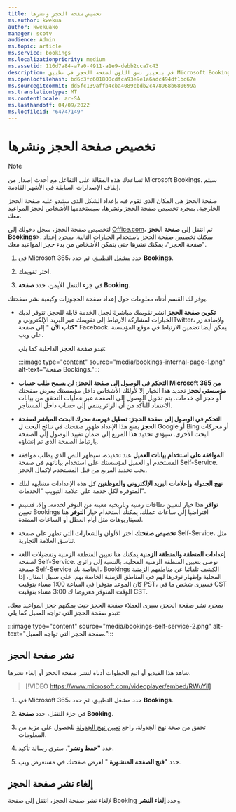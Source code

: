 ```yaml
---
title: تخصيص صفحة الحجز ونشرها
ms.author: kwekua
author: kwekuako
manager: scotv
audience: Admin
ms.topic: article
ms.service: bookings
ms.localizationpriority: medium
ms.assetid: 116d7a84-a7a0-4911-a1e9-debb2cca7c43
description: قم بتغيير نسق اللون لصفحة الحجز في تطبيق Microsoft Bookings.
ms.openlocfilehash: bd6c3fc601800cdfca93e9e1a6adc494df1bd67e
ms.sourcegitcommit: dd5fc139affb4cba4089cbdb2c478968b680699a
ms.translationtype: MT
ms.contentlocale: ar-SA
ms.lasthandoff: 04/09/2022
ms.locfileid: "64747149"
---
```

# <a name="customize-and-publish-your-booking-page"></a>تخصيص صفحة الحجز ونشرها

> [!NOTE]
> تساعدك هذه المقالة على التفاعل مع أحدث إصدار من Microsoft Bookings. سيتم إيقاف الإصدارات السابقة في الأشهر القادمة.

صفحة الحجز هي المكان الذي تقوم فيه بإعداد الشكل الذي ستبدو عليه صفحة الحجز الخارجية. بمجرد تخصيص صفحة الحجز ونشرها، سيستخدمها الأشخاص لحجز المواعيد معك.

لتخصيص صفحة الحجز، سجل دخولك إلى [Office.com](https://office.com)، ثم انتقل إلى **صفحة** **الحجز Bookings**\>. يمكنك تخصيص صفحة الحجز باستخدام الخيارات التالية. بمجرد إعداد "صفحة الحجز"، يمكنك نشرها حتى يتمكن الأشخاص من بدء حجز المواعيد معك.

1. في Microsoft 365، حدد مشغل التطبيق، ثم حدد **Bookings**.

1. اختر تقويمك.

1. في جزء التنقل الأيمن، حدد **صفحة Booking**.

يوفر لك القسم أدناه معلومات حول إعداد صفحة الحجوزات وكيفية نشر صفحتك.

- **تكوين صفحة الحجز** انشر تقويمك مباشرة لجعل الخدمة قابلة للحجز. تتوفر لديك الخيارات لمشاركة الارتباط إلى تقويمك عبر البريد الإلكتروني وTwitter، ولإضافة زر **"كتاب الآن** " إلى صفحة Facebook. يمكن أيضا تضمين الارتباط في موقع المؤسسة على ويب.

    تبدو صفحة الحجز الداخلية كما يلي:

    :::image type="content" source="media/bookings-internal-page-1.png" alt-text="صفحة Bookings.":::

- **التحكم في الوصول إلى صفحة الحجز: لن يسمح طلب حساب Microsoft 365 من مؤسستي لحجز** تحديد هذا الخيار إلا لأولئك الأشخاص داخل مؤسستك بعرض صفحتك أو حجز أي خدمات. يتم تخويل الوصول إلى الصفحة عبر عمليات التحقق من بيانات الاعتماد للتأكد من أن الزائر ينتمي إلى حساب داخل المستأجر.

- **التحكم في الوصول إلى صفحة الحجز: تعطيل فهرسة محرك البحث المباشر لصفحة الحجز** يمنع هذا الإعداد ظهور صفحتك في نتائج البحث ل Google أو Bing أو محركات البحث الأخرى. سيؤدي تحديد هذا المربع إلى ضمان تقييد الوصول إلى الصفحة بارتباط الصفحة الذي تم إنشاؤه.

- **الموافقة على استخدام بيانات العميل** عند تحديده، سيظهر النص الذي يطلب موافقة المستخدم أو العميل لمؤسستك على استخدام بياناتهم في صفحة Self-Service. يجب تحديد المربع من قبل المستخدم لإكمال الحجز.

- **نهج الجدولة** **وإعلامات البريد الإلكتروني** **والموظفين** كل هذه الإعدادات مشابهة لتلك المتوفرة لكل خدمة على علامة التبويب "الخدمات".

- **توافر** هذا خيار لتعيين نطاقات زمنية وتاريخية معينة من التوفر لخدمة. وإلا، فسيتم تعيين Bookings افتراضيا إلى ساعات عملك. يمكنك استخدام خيار **التوفر** هنا لسيناريوهات مثل أيام العطل أو الساعات الممتدة.

- **تخصيص صفحتك** اختر الألوان والشعارات التي تظهر على صفحة Self-Service، مثل تناسق العلامة التجارية.

- **إعدادات المنطقة والمنطقة الزمنية** يمكنك هنا تعيين المنطقة الزمنية وتفضيلات اللغة لصفحة Self-Service. نوصي بتعيين المنطقة الزمنية المحلية. بالنسبة إلى زائري صفحة Self-Service الخاصة بك، Bookings الكشف تلقائيا عن مناطقهم الزمنية المحلية وإظهار توفرها لهم في المناطق الزمنية الخاصة بهم. على سبيل المثال، إذا كان الموعد متوفرا في الساعة 1:00 مساء بتوقيت PST، فسيرى شخص ما في CST الوقت المتوفر معروضا ك 3:00 مساء بتوقيت CST.

بمجرد نشر صفحة الحجز، سيرى العملاء صفحة الحجز حيث يمكنهم حجز المواعيد معك. تبدو صفحة الحجز التي تواجه العميل كما يلي:

:::image type="content" source="media/bookings-self-service-2.png" alt-text="صفحة الحجز التي تواجه العميل.":::

## <a name="publish-the-booking-page"></a>نشر صفحة الحجز

شاهد هذا الفيديو أو اتبع الخطوات أدناه لنشر صفحة الحجز أو إلغاء نشرها.

> [!VIDEO https://www.microsoft.com/videoplayer/embed/RWuYil]

1. في Microsoft 365، حدد مشغل التطبيق، ثم حدد **Bookings**.

1. في جزء التنقل، حدد **صفحة Booking**.

1. تحقق من صحة نهج الجدولة. راجع [تعيين نهج الجدولة](set-scheduling-policies.md) للحصول على مزيد من المعلومات.

1. حدد **"حفظ ونشر**". سترى رسالة تأكيد.

1. حدد **"فتح الصفحة المنشورة** " لعرض صفحتك في مستعرض ويب.

## <a name="unpublish-the-booking-page"></a>إلغاء نشر صفحة الحجز

لإلغاء نشر صفحة الحجز، انتقل إلى صفحة Booking وحدد **إلغاء النشر**.
